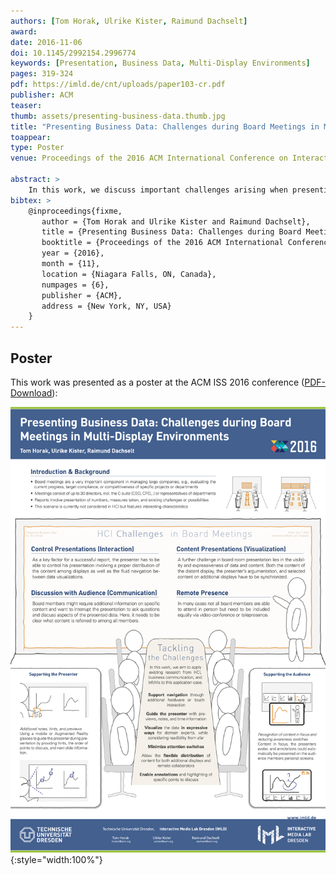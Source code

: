 ```yaml
---
authors: [Tom Horak, Ulrike Kister, Raimund Dachselt]
award:
date: 2016-11-06
doi: 10.1145/2992154.2996774
keywords: [Presentation, Business Data, Multi-Display Environments]
pages: 319-324
pdf: https://imld.de/cnt/uploads/paper103-cr.pdf
publisher: ACM
teaser:
thumb: assets/presenting-business-data.thumb.jpg
title: "Presenting Business Data: Challenges during Board Meetings in Multi-Display Environments"
toappear:
type: Poster
venue: Proceedings of the 2016 ACM International Conference on Interactive Surfaces and Spaces

abstract: >
    In this work, we discuss important challenges arising when presenting business data in board meetings. After firstly considering the specific characteristic of board meetings, we have identified challenges concerning the following four topics emerging from the multi-display setup of (digital) boardrooms as well as the social situation in those board meetings: Control Presentations (Interaction), Content Presentation (Visualization), Discussion with Audience (Communication), and Remote Presence. Focusing on selected challenges, we propose first ideas how existing HCI research can help to tackle those challenges and thus help to improve efficiency of board meetings.
bibtex: >
    @inproceedings{fixme,
       author = {Tom Horak and Ulrike Kister and Raimund Dachselt},
       title = {Presenting Business Data: Challenges during Board Meetings in Multi-Display Environments},
       booktitle = {Proceedings of the 2016 ACM International Conference on Interactive Surfaces and Spaces},
       year = {2016},
       month = {11},
       location = {Niagara Falls, ON, Canada},
       numpages = {6},
       publisher = {ACM},
       address = {New York, NY, USA}
    }
---
```


## Poster
This work was presented as a poster at the ACM ISS 2016 conference ([PDF-Download](https://imld.de/cnt/uploads/paper103-cr.pdf)):

![poster](./assets/presenting-business-data.poster.png){:style="width:100%"}